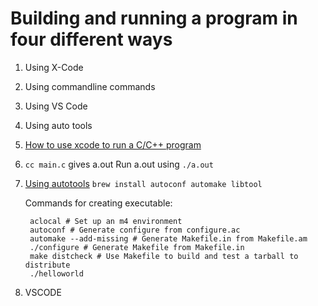 # Building and running a program in four different ways
1. Using X-Code
2. Using commandline commands
3. Using VS Code
4. Using auto tools


1. [How to use xcode to run a C/C++ program](https://apple.stackexchange.com/questions/112915/how-can-i-compile-and-run-c-in-xcode)
2. `cc main.c` gives a.out
    Run a.out using `./a.out`
3. [Using autotools](https://robots.thoughtbot.com/the-magic-behind-configure-make-make-install)
    `brew install autoconf automake libtool`

    Commands for creating executable:
    
        aclocal # Set up an m4 environment
        autoconf # Generate configure from configure.ac
        automake --add-missing # Generate Makefile.in from Makefile.am
        ./configure # Generate Makefile from Makefile.in
        make distcheck # Use Makefile to build and test a tarball to distribute
        ./helloworld
4. VSCODE
